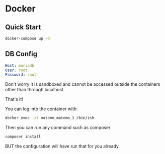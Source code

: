 # Docker

## Quick Start

```bash
docker-compose up -d 
```

## DB Config

```yaml
Host: mariadb
User: root
Password: root
```

Don't worry it is sandboxed and cannot be accessed
outside the containers other than through localhost.

That's it!

You can log into the container with:

```bash
docker exec -it matomo_matomo_1 /bin/zsh
```

Then you can run any command such as composer

```bash
composer install
```

BUT the configuration will have run that for you already.